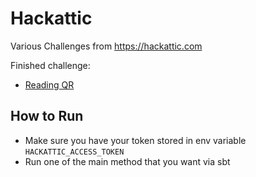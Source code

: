 # Hackattic

Various Challenges from https://hackattic.com

Finished challenge: 

- [Reading QR](https://hackattic.com/challenges/reading_qr)

## How to Run

- Make sure you have your token stored in env variable `HACKATTIC_ACCESS_TOKEN`
- Run one of the main method that you want via sbt

